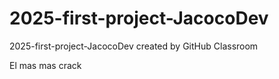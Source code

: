 # 2025-first-project-JacocoDev
2025-first-project-JacocoDev created by GitHub Classroom

El mas mas crack